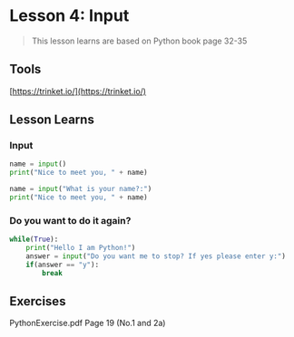 # Lesson 4: Input

> This lesson learns are based on Python book page 32-35

## Tools
[https://trinket.io/](https://trinket.io/)

## Lesson Learns

### Input
```python
name = input()
print("Nice to meet you, " + name)
```
```python
name = input("What is your name?:")
print("Nice to meet you, " + name)
```

### Do you want to do it again?
```python
while(True):
    print("Hello I am Python!")
    answer = input("Do you want me to stop? If yes please enter y:")
    if(answer == "y"):
        break
```

## Exercises
PythonExercise.pdf Page 19 (No.1 and 2a)